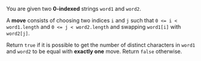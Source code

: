 You are given two **0-indexed** strings `word1` and `word2`.

A **move** consists of choosing two indices `i` and `j` such that `0 <= i < word1.length` and `0 <= j < word2.length` and swapping `word1[i]` with `word2[j]`.

Return `true` if it is possible to get the number of distinct characters in `word1` and `word2` to be equal with **exactly one** move. Return `false` otherwise.